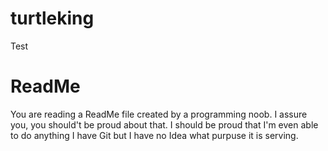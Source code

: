 # turtleking
Test
# ReadMe
You are reading a ReadMe file created by a programming noob.
I assure you, you should't be proud about that.  I should be proud that I'm even able to do anything
I have Git but I have no Idea what purpuse it is serving.
